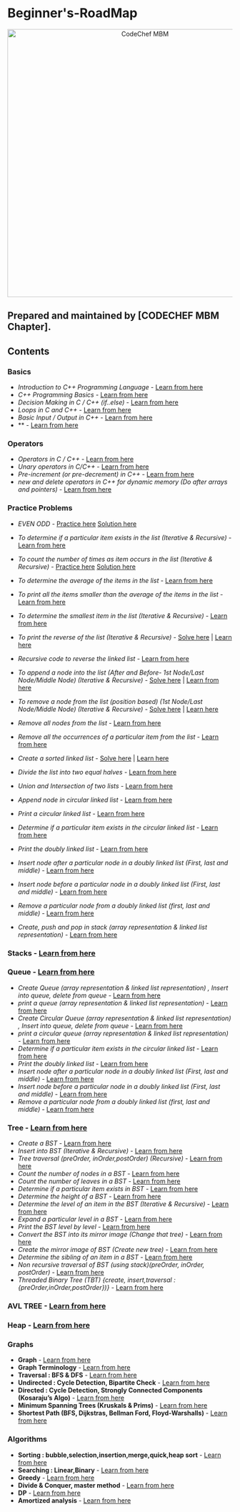 # Beginner's-RoadMap
<p align="center">
<img alt="CodeChef MBM" src="images/codechef-mbm.png" height="600">
</p>

## Prepared and maintained by [CODECHEF MBM Chapter].
## Contents
### **Basics**

* *Introduction to C++ Programming Language* -  [Learn from here](https://www.geeksforgeeks.org/introduction-to-c-programming-language/?ref=lbp)
* *C++ Programming Basics* -  [Learn from here](https://www.geeksforgeeks.org/c-programming-basics/?ref=lbp)
* *Decision Making in C / C++ (if..else)* -  [Learn from here](https://www.geeksforgeeks.org/decision-making-c-c-else-nested-else/?ref=lbp)
* *Loops in C and C++* -  [Learn from here](https://www.geeksforgeeks.org/loops-in-c-and-cpp/?ref=lbp)
* *Basic Input / Output in C++* -  [Learn from here](https://www.geeksforgeeks.org/basic-input-output-c/?ref=lbp)
* ** -  [Learn from here]()

### **Operators**
* *Operators in C / C++* -  [Learn from here](https://www.geeksforgeeks.org/operators-c-c/?ref=lbp)
* *Unary operators in C/C++* -  [Learn from here](https://www.geeksforgeeks.org/unary-operators-cc/?ref=lbp)
* *Pre-increment (or pre-decrement) in C++* -  [Learn from here](https://www.geeksforgeeks.org/g-fact-40/?ref=lbp)
* *new and delete operators in C++ for dynamic memory (Do after arrays and pointers)* -  [Learn from here](https://www.geeksforgeeks.org/new-and-delete-operators-in-cpp-for-dynamic-memory/?ref=lbp)

### **Practice Problems**
* *EVEN ODD* -  [Practice here](https://www.hackerearth.com/problem/algorithm/even-odd-3-f509373c/submissions/) [Solution here](https://www.hackerearth.com/submission/44823658/)


* *To determine if a particular item exists in the list (Iterative & Recursive)* -  [Learn from here](https://www.geeksforgeeks.org/search-an-element-in-a-linked-list-iterative-and-recursive/)
* *To count the number of times as item occurs in the list (Iterative & Recursive)* -  [Practice here](https://practice.geeksforgeeks.org/problems/occurence-of-an-integer-in-a-linked-list/1) [Solution here](https://www.geeksforgeeks.org/write-a-function-that-counts-the-number-of-times-a-given-int-occurs-in-a-linked-list/)
* *To determine the average of the items in the list* - [Learn from here](https://www.geeksforgeeks.org/program-to-find-average-of-all-nodes-in-a-linked-list/#:~:text=Start%20traversing%20the%20linked%20list,node%20and%20Return%20the%20average.)
* *To print all the items smaller than the average of the items in the list* - [Learn from here](https://www.geeksforgeeks.org/find-the-element-before-which-all-the-elements-are-smaller-than-it-and-after-which-all-are-greater-than-it/)
* *To determine the smallest item in the list (Iterative & Recursive)* - [Learn from here](geeksforgeeks.org/find-smallest-largest-elements-singly-linked-list/)
* *To print the reverse of the list (Iterative & Recursive)* -  [Solve here](https://practice.geeksforgeeks.org/problems/reverse-a-linked-list/1) | [Learn here](https://www.geeksforgeeks.org/reverse-a-linked-list/)
* *Recursive code to reverse the linked list* - [Learn from here](https://www.geeksforgeeks.org/recursively-reversing-a-linked-list-a-simple-implementation/)
* *To append  a node into the list (After and Before- 1st Node/Last Node/Middle Node) (Iterative & Recursive)* - [Solve here](https://practice.geeksforgeeks.org/problems/linked-list-insertion/1) | [Learn from here](https://www.geeksforgeeks.org/linked-list-set-2-inserting-a-node/)
* *To remove a node from the list (position based) (1st Node/Last Node/Middle Node) (Iterative & Recursive)* - [Solve here](https://practice.geeksforgeeks.org/problems/delete-a-node-in-single-linked-list/1) | [Learn here](https://www.geeksforgeeks.org/linked-list-set-3-deleting-node/)
* *Remove all nodes from the list* - [Learn from here](https://www.geeksforgeeks.org/write-a-function-to-delete-a-linked-list/)
* *Remove all the occurrences of a particular item from the list* - [Learn from here](https://www.geeksforgeeks.org/remove-all-the-occurrences-of-an-element-from-a-list-in-python/)
* *Create a sorted linked list* - [Solve here](https://practice.geeksforgeeks.org/problems/insert-in-a-sorted-list/1) | [Learn here](https://www.geeksforgeeks.org/given-a-linked-list-which-is-sorted-how-will-you-insert-in-sorted-way/)
* *Divide the list into two equal halves* - [Learn from here]()
* *Union and Intersection of two lists* - [Learn from here]()
* *Append node in circular linked list* - [Learn from here]()
* *Print a circular linked list* - [Learn from here]()
* *Determine if a particular item exists in the circular linked list* - [Learn from here]()
* *Print the doubly linked list* - [Learn from here]()
* *Insert node after a particular node in a doubly linked list (First, last and middle)* - [Learn from here]()
* *Insert node before a particular node in a doubly linked list (First, last and middle)* - [Learn from here]()
* *Remove a particular node from a doubly linked list (first, last and middle)* - [Learn from here]()
* *Create, push and pop in stack  (array representation & linked list representation)* - [Learn from here]()

### **Stacks** - [Learn from here](https://www.youtube.com/playlist?list=PLCvBE7NDS5BngntkqmL5IlEdCmHF_b1d9)
### **Queue** - [Learn from here](https://www.youtube.com/playlist?list=PLCvBE7NDS5Bl7JvqoC2EIkRIwAbBbIVK9)

* *Create Queue (array representation & linked list representation) , Insert into queue, delete from queue* - [Learn from here](https://www.geeksforgeeks.org/split-a-list-into-two-halves-in-java/)
* *print a queue (array representation & linked list representation)* - [Learn from here](https://www.geeksforgeeks.org/union-and-intersection-of-two-linked-lists/)
* *Create Circular Queue (array representation & linked list representation) , Insert into queue, delete from queue* - [Learn from here](https://www.geeksforgeeks.org/circular-singly-linked-list-insertion/#:~:text=To%20implement%20a%20circular%20singly,point%20to%20the%20first%20node.)
* *print a circular queue (array representation & linked list representation)* - [Learn from here](https://www.geeksforgeeks.org/circular-linked-list-set-2-traversal/)
* *Determine if a particular item exists in the circular linked list* - [Learn from here](https://www.geeksforgeeks.org/check-if-a-linked-list-is-circular-linked-list/)
* *Print the doubly linked list* - [Learn from here](https://www.geeksforgeeks.org/doubly-linked-list/)
* *Insert node after a particular node in a doubly linked list (First, last and middle)* - [Learn from here](https://www.geeksforgeeks.org/linked-list-set-2-inserting-a-node/)
* *Insert node before a particular node in a doubly linked list (First, last and middle)* - [Learn from here](https://www.geeksforgeeks.org/insert-node-middle-linked-list/)
* *Remove a particular node from a doubly linked list (first, last and middle)* - [Learn from here](https://www.geeksforgeeks.org/delete-a-node-in-a-doubly-linked-list/)

### **Tree** - [Learn from here](https://www.youtube.com/playlist?list=PLCvBE7NDS5Bl-sM8FH3-TIqjlzdCAQfZ_)
* *Create a BST* - [Learn from here](https://www.geeksforgeeks.org/construct-bst-from-given-preorder-traversa/)
* *Insert into BST (Iterative & Recursive)* - [Learn from here](https://www.geeksforgeeks.org/insert-a-node-in-binary-search-tree-iteratively/)
* *Tree traversal (preOrder, inOrder,postOrder) (Recursive)* - [Learn from here](https://www.geeksforgeeks.org/tree-traversals-inorder-preorder-and-postorder/)
* *Count the number of nodes in a BST* - [Learn from here](https://www.geeksforgeeks.org/count-bst-nodes-that-are-in-a-given-range/)
* *Count the number of leaves in a BST* - [Learn from here](https://www.geeksforgeeks.org/write-a-c-program-to-get-count-of-leaf-nodes-in-a-binary-tree/)
* *Determine if a particular item exists in BST* - [Learn from here](https://www.geeksforgeeks.org/a-program-to-check-if-a-binary-tree-is-bst-or-not/)
* *Determine the height of a BST* - [Learn from here](https://www.geeksforgeeks.org/write-a-c-program-to-find-the-maximum-depth-or-height-of-a-tree/)
* *Determine the level of an item in the BST (Iterative & Recursive)* - [Learn from here](https://www.geeksforgeeks.org/level-order-tree-traversal/)
* *Expand a particular level in a BST* - [Learn from here](https://www.geeksforgeeks.org/connect-nodes-at-same-level/)
* *Print the BST level by level* - [Learn from here](https://www.geeksforgeeks.org/print-level-order-traversal-line-line/)
* *Convert the BST into its mirror image (Change that tree)* - [Learn from here](https://www.geeksforgeeks.org/write-an-efficient-c-function-to-convert-a-tree-into-its-mirror-tree/)
* *Create the mirror image of BST (Create new tree)* - [Learn from here](https://www.geeksforgeeks.org/write-an-efficient-c-function-to-convert-a-tree-into-its-mirror-tree/)
* *Determine the sibling of an item in a BST* - [Learn from here](https://www.geeksforgeeks.org/check-if-two-nodes-in-a-binary-tree-are-siblings/)
* *Non recursive traversal of BST (using stack)(preOrder, inOrder, postOrder)* - [Learn from here](https://www.geeksforgeeks.org/inorder-tree-traversal-without-recursion/)
* *Threaded Binary Tree (TBT) {create, insert,traversal : {preOrder,inOrder,postOrder})}* - [Learn from here](https://www.geeksforgeeks.org/threaded-binary-tree/)

### **AVL TREE** - [Learn from here]()
### **Heap** - [Learn from here](https://www.youtube.com/playlist?list=PLCvBE7NDS5Bkb8o8vGwvgTaZH_os2TERP)

### Graphs

* **Graph** - [Learn from here]( https://www.youtube.com/playlist?list=PLCvBE7NDS5BliMnhCKQbDsOmP78QtNEfZ)
* **Graph Terminology** - [Learn from here]()
* **Traversal : BFS & DFS** - [Learn from here]()
* **Undirected : Cycle Detection,	Bipartite Check** - [Learn from here]()
* **Directed : Cycle Detection, Strongly Connected Components (Kosaraju’s Algo)** - [Learn from here]()
* **Minimum Spanning Trees (Kruskals & Prims)** - [Learn from here]()
* **Shortest Path (BFS, Dijkstras, Bellman Ford, Floyd-Warshalls)** - [Learn from here]()

### Algorithms

* **Sorting : bubble,selection,insertion,merge,quick,heap sort** - [Learn from here]()
* **Searching : Linear,Binary** - [Learn from here]()
* **Greedy** - [Learn from here]()
* **Divide & Conquer, master method** - [Learn from here]()
* **DP** - [Learn from here]()
* **Amortized analysis** - [Learn from here]()
